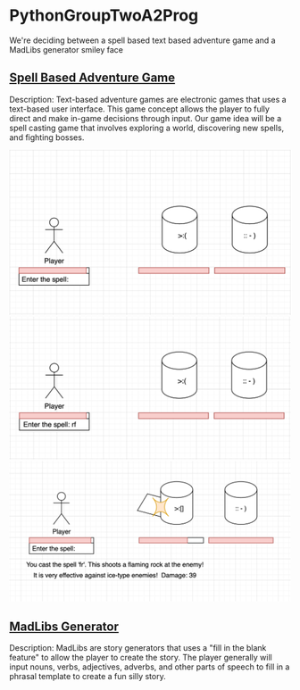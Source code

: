 # PythonGroupTwoA2Prog
We're deciding between a spell based text based adventure game and a MadLibs generator smiley face 

## [Spell Based Adventure Game](https://github.com/MisterNo0ne/PythonGroupTwoA2Prog/tree/main/SpellBattleGame)

Description: Text-based adventure games are electronic games that uses a text-based user interface. This game concept allows the player to fully direct and make in-game decisions through input. Our game idea will be a spell casting game that involves exploring a world, discovering new spells, and fighting bosses.

![Space Based Adventure 1](https://github.com/MisterNo0ne/PythonGroupTwoA2Prog/blob/main/images/sba1.png?raw=true)
![Space Based Adventure 2](https://github.com/MisterNo0ne/PythonGroupTwoA2Prog/blob/main/images/sba2.png?raw=true)
![Space Based Adventure 3](https://github.com/MisterNo0ne/PythonGroupTwoA2Prog/blob/main/images/sba3.png?raw=true)

## [MadLibs Generator](https://github.com/MisterNo0ne/PythonGroupTwoA2Prog/tree/main/Madlibs)

Description: MadLibs are story generators that uses a "fill in the blank feature" to allow the player to create the story. The player generally will input nouns, verbs, adjectives, adverbs, and other parts of speech to fill in a phrasal template to create a fun silly story.

